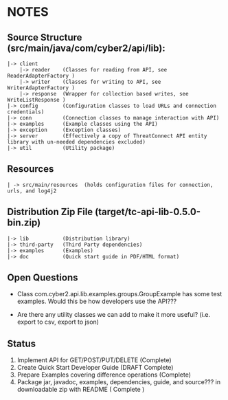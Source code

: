 NOTES
===

## Source Structure (src/main/java/com/cyber2/api/lib):

    |-> client
        |-> reader    (Classes for reading from API, see ReaderAdapterFactory )
        |-> writer    (Classes for writing to API, see WriterAdapterFactory )
        |-> response  (Wrapper for collection based writes, see WriteListResponse )
    |-> config        (Configuration classes to load URLs and connection credentials)
    |-> conn          (Connection classes to manage interaction with API)
    |-> examples      (Example classes using the API)
    |-> exception     (Exception classes)
    |-> server        (Effectively a copy of ThreatConnect API entity library with un-needed dependencies excluded)
    |-> util          (Utility package)

## Resources
    | -> src/main/resources  (holds configuration files for connection, urls, and log4j2

## Distribution Zip File (target/tc-api-lib-0.5.0-bin.zip)

    |-> lib           (Distribution library)
    |-> third-party   (Third Party dependencies)
    |-> examples      (Examples)
    |-> doc           (Quick start guide in PDF/HTML format)


## Open Questions
- Class com.cyber2.api.lib.examples.groups.GroupExample has some test examples. Would this be how developers use the API???

- Are there any utility classes we can add to make it more useful? (i.e. export to csv, export to json)



## Status
1. Implement API for GET/POST/PUT/DELETE (Complete)
2. Create Quick Start Developer Guide (DRAFT Complete)
3. Prepare Examples covering difference operations (Complete)
4. Package jar, javadoc, examples, dependencies, guide, and source??? in downloadable zip with README ( Complete )

